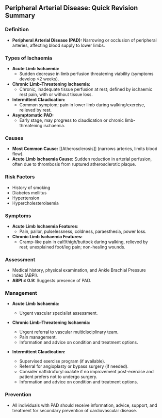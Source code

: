 ## Peripheral Arterial Disease: Quick Revision Summary

### Definition
- **Peripheral Arterial Disease (PAD):** Narrowing or occlusion of peripheral arteries, affecting blood supply to lower limbs.

### Types of Ischaemia
- **Acute Limb Ischaemia:** 
  - Sudden decrease in limb perfusion threatening viability (symptoms develop <2 weeks).
- **Chronic Limb-Threatening Ischaemia:**
  - Chronic, inadequate tissue perfusion at rest; defined by ischaemic rest pain, with or without tissue loss.
- **Intermittent Claudication:** 
  - Common symptom; pain in lower limb during walking/exercise, relieved by rest.
- **Asymptomatic PAD:** 
  - Early stage, may progress to claudication or chronic limb-threatening ischaemia.

### Causes
- **Most Common Cause:** [[Atherosclerosis]] (narrows arteries, limits blood flow).
- **Acute Limb Ischaemia Cause:** Sudden reduction in arterial perfusion, often due to thrombosis from ruptured atherosclerotic plaque.

### Risk Factors
- History of smoking
- Diabetes mellitus
- Hypertension
- Hypercholesterolaemia

### Symptoms
- **Acute Limb Ischaemia Features:**
  - Pain, pallor, pulselessness, coldness, paraesthesia, power loss.
- **Chronic Limb Ischaemia Features:**
  - Cramp-like pain in calf/thigh/buttock during walking, relieved by rest; unexplained foot/leg pain; non-healing wounds.

### Assessment
- Medical history, physical examination, and Ankle Brachial Pressure Index (ABPI).
- **ABPI ≤ 0.9:** Suggests presence of PAD.

### Management
- **Acute Limb Ischaemia:** 
  - Urgent vascular specialist assessment.
  
- **Chronic Limb-Threatening Ischaemia:**
  - Urgent referral to vascular multidisciplinary team.
  - Pain management.
  - Information and advice on condition and treatment options.

- **Intermittent Claudication:**
  - Supervised exercise program (if available).
  - Referral for angioplasty or bypass surgery (if needed).
  - Consider naftidrofuryl oxalate if no improvement post-exercise and patient prefers not to undergo surgery.
  - Information and advice on condition and treatment options.

### Prevention
- All individuals with PAD should receive information, advice, support, and treatment for secondary prevention of cardiovascular disease.